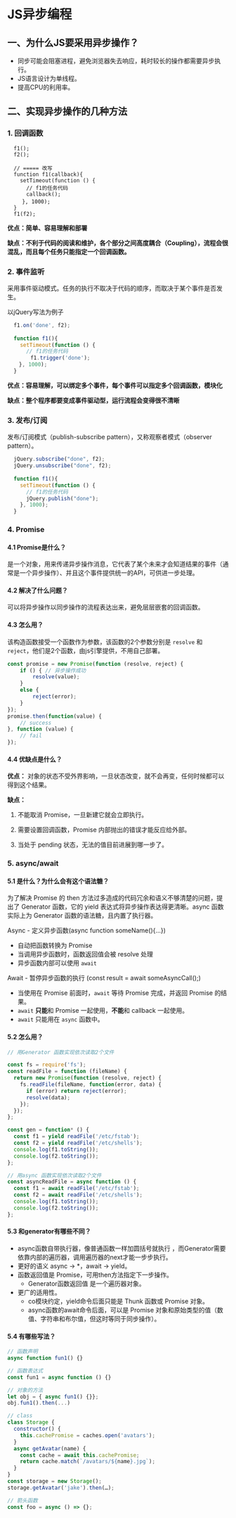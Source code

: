 # JS异步编程

## 一、为什么JS要采用异步操作？

- 同步可能会阻塞进程，避免浏览器失去响应，耗时较长的操作都需要异步执行。
- JS语言设计为单线程。
- 提高CPU的利用率。

## 二、实现异步操作的几种方法

### 1. 回调函数

```
  f1();
  f2();
    
  // ===== 改写
  function f1(callback){
    setTimeout(function () {
      // f1的任务代码
      callback();
  　 }, 1000);
  }
  f1(f2);
```

**优点：简单、容易理解和部署**

**缺点：不利于代码的阅读和维护，各个部分之间高度耦合（Coupling），流程会很混乱，而且每个任务只能指定一个回调函数。**

### 2. 事件监听

采用事件驱动模式。任务的执行不取决于代码的顺序，而取决于某个事件是否发生。

以jQuery写法为例子

```javascript
  f1.on('done', f2);
  
  function f1(){
    setTimeout(function () {
      // f1的任务代码
    　　f1.trigger('done');
  　}, 1000);
  }
```

**优点：容易理解，可以绑定多个事件，每个事件可以指定多个回调函数，模块化**

**缺点：整个程序都要变成事件驱动型，运行流程会变得很不清晰**

### 3. 发布/订阅

发布/订阅模式（publish-subscribe pattern），又称观察者模式（observer pattern）。

```javascript
  jQuery.subscribe("done", f2);
  jQuery.unsubscribe("done", f2);
  
  function f1(){
    setTimeout(function () {
      // f1的任务代码
      jQuery.publish("done");
    }, 1000);
  }
```

### 4. Promise

#### 4.1 Promise是什么？

是一个对象，用来传递异步操作消息，它代表了某个未来才会知道结果的事件（通常是一个异步操作）、并且这个事件提供统一的API，可供进一步处理。

#### 4.2 解决了什么问题？

可以将异步操作以同步操作的流程表达出来，避免层层嵌套的回调函数。

#### 4.3 怎么用？

该构造函数接受一个函数作为参数，该函数的2个参数分别是 `resolve` 和 `reject`，他们是2个函数，由js引擎提供，不用自己部署。

```javascript
const promise = new Promise(function (resolve, reject) {
	if () { // 异步操作成功
		resolve(value);
	}
	else {
		reject(error);
	}
});
promise.then(function(value) {
	// success
}, function (value) {
	// fail
});
```

#### 4.4 优缺点是什么？

**优点：** 对象的状态不受外界影响，一旦状态改变，就不会再变，任何时候都可以得到这个结果。

**缺点：** 

1. 不能取消 Promise，一旦新建它就会立即执行。

2. 需要设置回调函数，Promise 内部抛出的错误才能反应给外部。

3. 当处于 pending 状态，无法的值目前进展到哪一步了。


### 5. async/await

#### 5.1 是什么？为什么会有这个语法糖？

为了解决 Promise 的 then 方法过多造成的代码冗余和语义不够清楚的问题，提出了 Generator 函数，它的 yield 表达式将异步操作表达得更清晰。async 函数实际上为 Generator 函数的语法糖，且内置了执行器。

Async - 定义异步函数(async function someName(){...})

- 自动把函数转换为 Promise
- 当调用异步函数时，函数返回值会被 resolve 处理
- 异步函数内部可以使用 `await`

Await - 暂停异步函数的执行 (const result = await someAsyncCall();)

- 当使用在 Promise 前面时，`await` 等待 Promise 完成，并返回 Promise 的结果。
- `await` **只能**和 Promise 一起使用，**不能**和 callback 一起使用。
- `await` 只能用在 `async` 函数中。

#### 5.2 怎么用？

```javascript
// 用Generator 函数实现依次读取2个文件

const fs = require('fs');
const readFile = function (fileName) {
  return new Promise(function (resolve, reject) {
    fs.readFile(fileName, function(error, data) {
      if (error) return reject(error);
      resolve(data);
    });
  });
};

const gen = function* () {
  const f1 = yield readFile('/etc/fstab');
  const f2 = yield readFile('/etc/shells');
  console.log(f1.toString());
  console.log(f2.toString());
};
```

```javascript
// 用async 函数实现依次读取2个文件
const asyncReadFile = async function () {
  const f1 = await readFile('/etc/fstab');
  const f2 = await readFile('/etc/shells');
  console.log(f1.toString());
  console.log(f2.toString());
};
```

#### 5.3 和generator有哪些不同？
  - async函数自带执行器，像普通函数一样加圆括号就执行 ，而Generator需要依靠内部的遍历器，调用遍历器的next才能一步步执行。
  - 更好的语义 async -> *，await -> yield。
  - 函数返回值是 Promise，可用then方法指定下一步操作。
    - Generator函数返回值 是一个遍历器对象。
  - 更广的适用性。
    - co模块约定，yield命令后面只能是 Thunk 函数或 Promise 对象。
    - async函数的await命令后面，可以是 Promise 对象和原始类型的值（数值、字符串和布尔值，但这时等同于同步操作）。

#### 5.4 有哪些写法？

```javascript
// 函数声明
async function fun1() {}

// 函数表达式
const fun1 = async function () {}

// 对象的方法
let obj = { async fun1() {}};
obj.fun1().then(...)

// class 
class Storage {
  constructor() {
    this.cachePromise = caches.open('avatars');
  }
  async getAvatar(name) {
    const cache = await this.cachePromise;
    return cache.match(`/avatars/${name}.jpg`);
  }
}
const storage = new Storage();
storage.getAvatar('jake').then(…);

// 箭头函数
const foo = async () => {};
```



